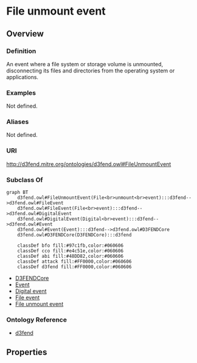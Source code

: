 # File unmount event

## Overview

### Definition
An event where a file system or storage volume is unmounted, disconnecting its files and directories from the operating system or applications.

### Examples
Not defined.

### Aliases
Not defined.

### URI
http://d3fend.mitre.org/ontologies/d3fend.owl#FileUnmountEvent

### Subclass Of
```mermaid
graph BT
    d3fend.owl#FileUnmountEvent(File<br>unmount<br>event):::d3fend-->d3fend.owl#FileEvent
    d3fend.owl#FileEvent(File<br>event):::d3fend-->d3fend.owl#DigitalEvent
    d3fend.owl#DigitalEvent(Digital<br>event):::d3fend-->d3fend.owl#Event
    d3fend.owl#Event(Event):::d3fend-->d3fend.owl#D3FENDCore
    d3fend.owl#D3FENDCore(D3FENDCore):::d3fend
    
    classDef bfo fill:#97c1fb,color:#060606
    classDef cco fill:#e4c51e,color:#060606
    classDef abi fill:#48DD82,color:#060606
    classDef attack fill:#FF0000,color:#060606
    classDef d3fend fill:#FF0000,color:#060606
```

- [D3FENDCore](/docs/ontology/reference/model/D3FENDCore/D3FENDCore.md)
- [Event](/docs/ontology/reference/model/D3FENDCore/Event/Event.md)
- [Digital event](/docs/ontology/reference/model/D3FENDCore/Event/Digital%20event/Digital%20event.md)
- [File event](/docs/ontology/reference/model/D3FENDCore/Event/Digital%20event/File%20event/File%20event.md)
- [File unmount event](/docs/ontology/reference/model/D3FENDCore/Event/Digital%20event/File%20event/File%20unmount%20event/File%20unmount%20event.md)


### Ontology Reference
- [d3fend](http://d3fend.mitre.org/ontologies/d3fend.owl#)

## Properties
